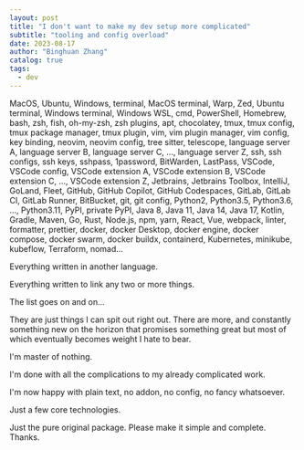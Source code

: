 ```yaml
---
layout: post
title: "I don't want to make my dev setup more complicated"
subtitle: "tooling and config overload"
date: 2023-08-17
author: "Binghuan Zhang"
catalog: true
tags:
  - dev
---
```


MacOS, Ubuntu, Windows, terminal, MacOS terminal, Warp, Zed, Ubuntu terminal, Windows terminal, Windows WSL, cmd, PowerShell, Homebrew, bash, zsh, fish, oh-my-zsh, zsh plugins, apt, chocolatey, tmux, tmux config, tmux package manager, tmux plugin, vim, vim plugin manager, vim config, key binding, neovim, neovim config, tree sitter, telescope, language server A, language server B, language server C, ..., language server Z, ssh, ssh configs, ssh keys, sshpass, 1password, BitWarden, LastPass, VSCode, VSCode config, VSCode extension A, VSCode extension B, VSCode extension C, ..., VSCode extension Z, Jetbrains, Jetbrains Toolbox, IntelliJ, GoLand, Fleet, GitHub, GitHub Copilot, GitHub Codespaces, GitLab, GitLab CI, GitLab Runner, BitBucket, git, git config, Python2, Python3.5, Python3.6, ..., Python3.11, PyPI, private PyPI, Java 8, Java 11, Java 14, Java 17, Kotlin, Gradle, Maven, Go, Rust, Node.js, npm, yarn, React, Vue, webpack, linter, formatter, prettier, docker, docker Desktop, docker engine, docker compose, docker swarm, docker buildx, containerd, Kubernetes, minikube, kubeflow, Terraform, nomad...

Everything written in another language.

Everything written to link any two or more things.

The list goes on and on...

They are just things I can spit out right out. There are more, and constantly something new on the horizon that promises something great but most of which eventually becomes weight I hate to bear.

I'm master of nothing.

I'm done with all the complications to my already complicated work.

I'm now happy with plain text, no addon, no config, no fancy whatsoever.

Just a few core technologies.

Just the pure original package. Please make it simple and complete. Thanks.

